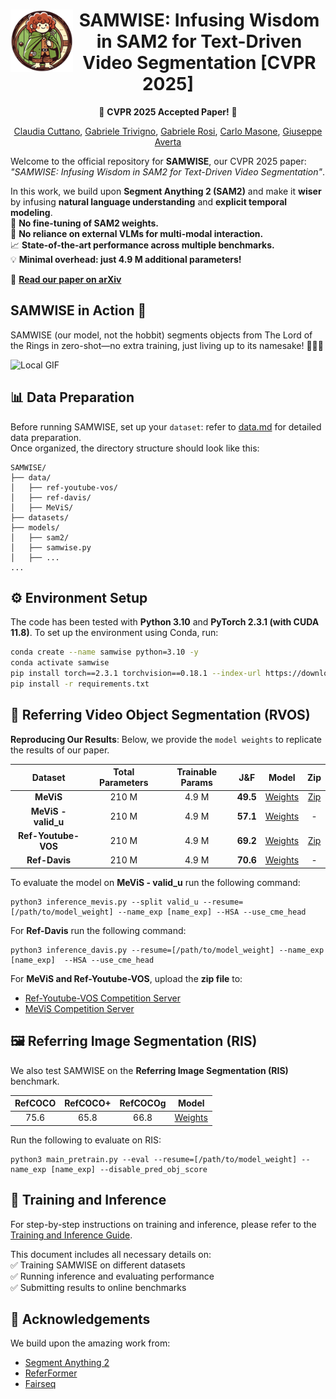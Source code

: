 <div align="center">
<img align="left" width="100" height="100" src="assets/logo.png" alt="">

# SAMWISE: Infusing Wisdom in SAM2 for Text-Driven Video Segmentation [CVPR 2025]

🎉 **CVPR 2025 Accepted Paper!** 🎉  

[Claudia Cuttano](), [Gabriele Trivigno](), [Gabriele Rosi](), [Carlo Masone](), [Giuseppe Averta]()

</div>

Welcome to the official repository for **SAMWISE**, our CVPR 2025 paper: *"SAMWISE: Infusing Wisdom in SAM2 for Text-Driven Video Segmentation"*.  

In this work, we build upon **Segment Anything 2 (SAM2)** and make it **wiser** by infusing **natural language understanding** and **explicit temporal modeling**.  
🚀 **No fine-tuning of SAM2 weights.**  
🧠 **No reliance on external VLMs for multi-modal interaction.**  
📈 **State-of-the-art performance across multiple benchmarks.**  
💡 **Minimal overhead: just 4.9 M additional parameters!**  

📄 **[Read our paper on arXiv](https://arxiv.org/abs/2411.17646)**

## SAMWISE in Action 👀
<!-- 
Our approach integrates natural language knowledge and temporal cues for <b>streaming-based Referring Video Segmentation (RVOS)</b>. We mitigate tracking bias—where the model may overlook an identifiable object while tracking another—through a learnable mechanism. This enables efficient streaming processing, leveraging memory from previous frames to maintain context and ensure accurate object segmentation.

<p align="center">
  <img src="./assets/teaser.png">
    <br/><em> SAMWISE for streaming-based RVOS.</em>
</p>
-->

SAMWISE (our model, not the hobbit) segments objects from The Lord of the Rings in zero-shot—no extra training, just living up to its namesake! 🧙‍♂️✨

![Local GIF](./assets/video_four_horizzontal.gif)

## 📊 Data Preparation  
Before running SAMWISE, set up your ```dataset```: refer to [data.md](docs/data.md) for detailed data preparation.  
Once organized, the directory structure should look like this:
```
SAMWISE/
├── data/
│   ├── ref-youtube-vos/
│   ├── ref-davis/
│   ├── MeViS/
├── datasets/
├── models/
│   ├── sam2/
│   ├── samwise.py
│   ├── ...
...
```

## ⚙️ Environment Setup  

The code has been tested with **Python 3.10** and **PyTorch 2.3.1 (with CUDA 11.8)**. To set up the environment using Conda, run:  

```bash
conda create --name samwise python=3.10 -y
conda activate samwise
pip install torch==2.3.1 torchvision==0.18.1 --index-url https://download.pytorch.org/whl/cu118
pip install -r requirements.txt
```

## 🎥 Referring Video Object Segmentation (RVOS)  

**Reproducing Our Results**: Below, we provide the ```model weights``` to replicate the results of our paper.

|       Dataset       | Total Parameters | Trainable Params |   J&F    |                                              Model                                               |                                             Zip                                              |
|:-------------------:|:----------------:|:----------------:|:--------:|:------------------------------------------------------------------------------------------------:|:--------------------------------------------------------------------------------------------:|
|      **MeViS**      |      210 M       |      4.9 M       | **49.5** |  [Weights](https://drive.google.com/file/d/1Molt2up2bP41ekeczXWQU-LWTskKJOV2/view?usp=sharing)   | [Zip](https://drive.google.com/file/d/10gnlVzFyPWa6pKk37eljKAR_7gJDcg72/view?usp=drive_link) |
| **MeViS - valid_u** |      210 M       |      4.9 M       | **57.1** |  [Weights](https://drive.google.com/file/d/1Molt2up2bP41ekeczXWQU-LWTskKJOV2/view?usp=sharing)   |                                              -                                               |
| **Ref-Youtube-VOS** |      210 M       |      4.9 M       | **69.2** | [Weights](https://drive.google.com/file/d/17Ei9XU678tCiiV14c-9EB9ZqXVrj4qEw/view?usp=drive_link) |                                           [Zip](https://drive.google.com/file/d/1bkO8lyR6Vyk6lHIcQqscvlDPYRiVMQJs/view?usp=drive_link)                                            |
|    **Ref-Davis**    |      210 M       |      4.9 M       | **70.6** |                                           [Weights](https://drive.google.com/file/d/17Ei9XU678tCiiV14c-9EB9ZqXVrj4qEw/view?usp=drive_link)                                            |                                              -                                               |


To evaluate the model on **MeViS - valid_u** run the following command:
```
python3 inference_mevis.py --split valid_u --resume=[/path/to/model_weight] --name_exp [name_exp] --HSA --use_cme_head
```

For **Ref-Davis** run the following command:
```
python3 inference_davis.py --resume=[/path/to/model_weight] --name_exp [name_exp]  --HSA --use_cme_head
```
For **MeViS and Ref-Youtube-VOS**, upload the **zip file** to:
- [Ref-Youtube-VOS Competition Server](https://codalab.lisn.upsaclay.fr/competitions/3282)
- [MeViS Competition Server](https://codalab.lisn.upsaclay.fr/competitions/21944)


## 🖼️ Referring Image Segmentation (RIS)
We also test SAMWISE on the **Referring
Image Segmentation (RIS)** benchmark.

| RefCOCO | RefCOCO+ | RefCOCOg |                   Model                    | 
|:-------:|:--------:|:--------:|:------------------------------------------:| 
|  75.6   |   65.8   |  66.8    | [Weights](https://drive.google.com/file/d/1gRGzARDjIisZ3PnCW77Y9TMM_SbV8aaa/view?usp=drive_link) |

Run the following to evaluate on RIS:
```
python3 main_pretrain.py --eval --resume=[/path/to/model_weight] --name_exp [name_exp] --disable_pred_obj_score 
```

## 🚀 Training and Inference  

For step-by-step instructions on training and inference, please refer to the [Training and Inference Guide](docs/training-and-inference.md).

This document includes all necessary details on:  
✅ Training SAMWISE on different datasets  
✅ Running inference and evaluating performance  
✅ Submitting results to online benchmarks  



## 🔗 Acknowledgements
We build upon the amazing work from:

- [Segment Anything 2](https://github.com/facebookresearch/sam2)
- [ReferFormer](https://github.com/wjn922/ReferFormer)
- [Fairseq](https://github.com/facebookresearch/fairseq)